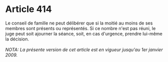 # Article 414

Le conseil de famille ne peut délibérer que si la moitié au moins de ses membres sont présents ou représentés. Si ce nombre n'est pas réuni, le juge peut soit ajourner la séance, soit, en cas d'urgence, prendre lui-même la décision.<br/><br/><i>NOTA:  La présente version de cet article est en vigueur jusqu'au 1er janvier 2009.</i>